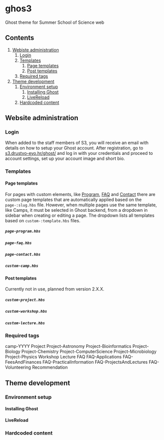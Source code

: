 # ghos3

Ghost theme for Summer School of Science web

## Contents

1. [Webiste administration](#website-administration)
    1. [Login](#login)
    1. [Templates](#templates)
        1. [Page templates](#page-templates)
        1. [Post templates](#post-templates)
    1. [Required tags](#required-tags)
1. [Theme development](#theme-development)
    1. [Environment setup](#environment-setup)
        1. [Installing Ghost](#installing-ghost)
        1. [LiveReload](#livereload)
    1. [Hardcoded content](#hardcoded-content)

## Website administration

### Login

When added to the staff members of S3, you will receive an email with details on how to setup your Ghost account. After registration, go to [s3.drustvo-evo.hr/ghost/](https://s3.drustvo-evo.hr/ghost/) and log in with your credentials and proceed to account settings, set up your account image and short bio.

### Templates

#### Page templates

For pages with custom elements, like [Program](https://s3.drustvo-evo.hr/program/), [FAQ](https://s3.drustvo-evo.hr/faq/) and [Contact](https://s3.drustvo-evo.hr/contact/) there are custom page templates that are automatically applied based on the `page-:slug.hbs` file. However, when multiple pages use the same template, like Camps, it must be selected in Ghost backend, from a dropdown in sidebar when creating or editing a page. The dropdown lists all templates based on `custom-:template.hbs` files.

##### `page-program.hbs`

##### `page-faq.hbs`

##### `page-contact.hbs`

##### `custom-camp.hbs`

#### Post templates

Currently not in use, planned from version 2.X.X.

##### `custom-project.hbs`

##### `custom-workshop.hbs`

##### `custom-lecture.hbs`

### Required tags

camp-YYYY
Project
Project-Astronomy
Project-Bioinformatics
Project-Biology
Project-Chemistry
Project-ComputerScience
Project-Microbiology
Project-Physics
Workshop
Lecture
FAQ
FAQ-Applications
FAQ-FeesAndFinances
FAQ-PracticalInformation
FAQ-ProjectsAndLectures
FAQ-Volunteering
Recommendation

## Theme development

### Environment setup

#### Installing Ghost

#### LiveReload

### Hardcoded content
